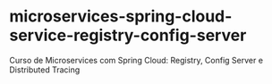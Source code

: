 # microservices-spring-cloud-service-registry-config-server
Curso de Microservices com Spring Cloud: Registry, Config Server e Distributed Tracing
